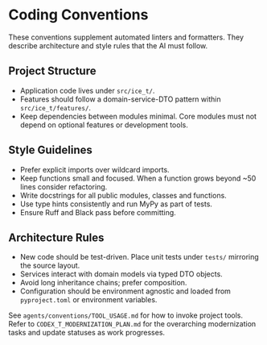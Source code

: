# Coding Conventions

These conventions supplement automated linters and formatters. They describe architecture and style rules that the AI must follow.

## Project Structure

- Application code lives under `src/ice_t/`.
- Features should follow a domain-service-DTO pattern within `src/ice_t/features/`.
- Keep dependencies between modules minimal. Core modules must not depend on optional features or development tools.

## Style Guidelines

- Prefer explicit imports over wildcard imports.
- Keep functions small and focused. When a function grows beyond ~50 lines consider refactoring.
- Write docstrings for all public modules, classes and functions.
- Use type hints consistently and run MyPy as part of tests.
- Ensure Ruff and Black pass before committing.

## Architecture Rules

- New code should be test-driven. Place unit tests under `tests/` mirroring the source layout.
- Services interact with domain models via typed DTO objects.
- Avoid long inheritance chains; prefer composition.
- Configuration should be environment agnostic and loaded from `pyproject.toml` or environment variables.

See `agents/conventions/TOOL_USAGE.md` for how to invoke project tools.
Refer to `CODEX_T_MODERNIZATION_PLAN.md` for the overarching modernization tasks and update statuses as work progresses.
